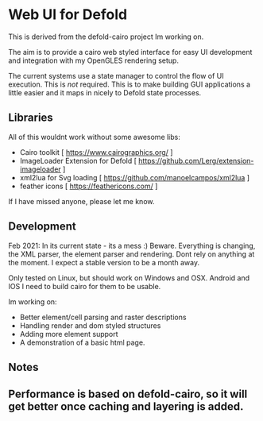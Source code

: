 # Web UI for Defold
This is derived from the defold-cairo project Im working on.

The aim is to provide a cairo web styled interface for easy UI development and integration with my OpenGLES rendering setup.

The current systems use a state manager to control the flow of UI execution. This is _not_ required. This is to make building GUI applications a little easier and it maps in nicely to Defold state processes.

## Libraries
All of this wouldnt work without some awesome libs:
- Cairo toolkit [ https://www.cairographics.org/ ]
- ImageLoader Extension for Defold   [ https://github.com/Lerg/extension-imageloader ]
- xml2lua for Svg loading   [ https://github.com/manoelcampos/xml2lua ]
- feather icons   [ https://feathericons.com/ ]

If I have missed anyone, please let me know. 

## Development
Feb 2021:
In its current state - its a mess :) Beware. Everything is changing, the XML parser, the element parser and rendering. Dont rely on anything at the moment. I expect a stable version to be a month away.

Only tested on Linux, but should work on Windows and OSX. Android and IOS I need to build cairo for them to be usable. 

Im working on:
- Better element/cell parsing and raster descriptions
- Handling render and dom styled structures
- Adding more element support
- A demonstration of a basic html page.

## Notes
Performance is based on defold-cairo, so it will get better once caching and layering is added.
---
